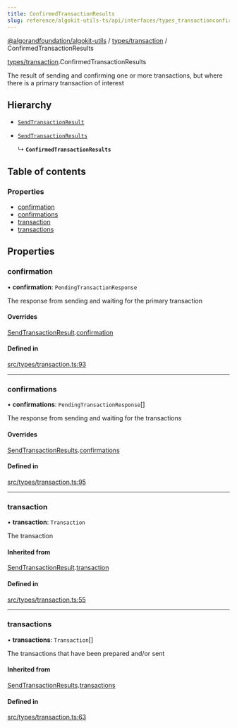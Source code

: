 ```yaml
---
title: ConfirmedTransactionResults
slug: reference/algokit-utils-ts/api/interfaces/types_transactionconfirmedtransactionresults
---
```


[@algorandfoundation/algokit-utils](/reference/algokit-utils-ts/api/overview) / [types/transaction](/reference/algokit-utils-ts/api/modules/types_transaction/) / ConfirmedTransactionResults

[types/transaction](/reference/algokit-utils-ts/api/modules/types_transaction/).ConfirmedTransactionResults

The result of sending and confirming one or more transactions, but where there is a primary transaction of interest

## Hierarchy

- [`SendTransactionResult`](/reference/algokit-utils-ts/api/interfaces/types_transactionsendtransactionresult/)

- [`SendTransactionResults`](/reference/algokit-utils-ts/api/interfaces/types_transactionsendtransactionresults/)

  ↳ **`ConfirmedTransactionResults`**

## Table of contents

### Properties

- [confirmation](#confirmation)
- [confirmations](#confirmations)
- [transaction](#transaction)
- [transactions](#transactions)

## Properties

### confirmation

• **confirmation**: `PendingTransactionResponse`

The response from sending and waiting for the primary transaction

#### Overrides

[SendTransactionResult](/reference/algokit-utils-ts/api/interfaces/types_transactionsendtransactionresult/).[confirmation](/reference/algokit-utils-ts/api/interfaces/types_transactionsendtransactionresult/#confirmation)

#### Defined in

[src/types/transaction.ts:93](https://github.com/algorandfoundation/algokit-utils-ts/blob/main/src/types/transaction.ts#L93)

---

### confirmations

• **confirmations**: `PendingTransactionResponse`[]

The response from sending and waiting for the transactions

#### Overrides

[SendTransactionResults](/reference/algokit-utils-ts/api/interfaces/types_transactionsendtransactionresults/).[confirmations](/reference/algokit-utils-ts/api/interfaces/types_transactionsendtransactionresults/#confirmations)

#### Defined in

[src/types/transaction.ts:95](https://github.com/algorandfoundation/algokit-utils-ts/blob/main/src/types/transaction.ts#L95)

---

### transaction

• **transaction**: `Transaction`

The transaction

#### Inherited from

[SendTransactionResult](/reference/algokit-utils-ts/api/interfaces/types_transactionsendtransactionresult/).[transaction](/reference/algokit-utils-ts/api/interfaces/types_transactionsendtransactionresult/#transaction)

#### Defined in

[src/types/transaction.ts:55](https://github.com/algorandfoundation/algokit-utils-ts/blob/main/src/types/transaction.ts#L55)

---

### transactions

• **transactions**: `Transaction`[]

The transactions that have been prepared and/or sent

#### Inherited from

[SendTransactionResults](/reference/algokit-utils-ts/api/interfaces/types_transactionsendtransactionresults/).[transactions](/reference/algokit-utils-ts/api/interfaces/types_transactionsendtransactionresults/#transactions)

#### Defined in

[src/types/transaction.ts:63](https://github.com/algorandfoundation/algokit-utils-ts/blob/main/src/types/transaction.ts#L63)
